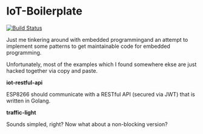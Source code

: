 # IoT-Boilerplate

[![Build Status](https://ci.patwie.com/api/badges/PatWie/iot-boilerplate/status.svg?ref=refs/heads/main)](https://ci.patwie.com/PatWie/iot-boilerplate)

Just me tinkering around with embedded programmingand an attempt to implement some patterns to get
maintainable code for embedded programming.

Unfortunately, most of the examples which I found somewhere ekse are just hacked together via copy and paste.

**iot-restful-api**

ESP8266 should communicate with a RESTful API (secured via JWT) that is written in Golang.

**traffic-light**

Sounds simpled, right? Now what about a non-blocking version?
